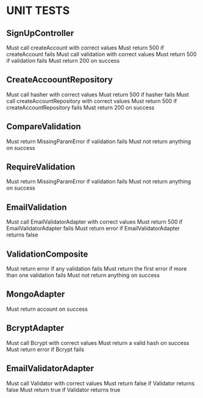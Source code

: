 # UNIT TESTS

## SignUpController

Must call createAccount with correct values
Must return 500 if createAccount fails
Must call validation with correct values
Must return 500 if validation fails
Must return 200 on success

## CreateAccoountRepository

Must call hasher with correct values
Must return 500 if hasher fails
Must call createAccountRepository with correct values
Must return 500 if createAccountRepository fails
Must return 200 on success

## CompareValidation

Must return MissingParamError if validation fails
Must not return anything on success

## RequireValidation

Must return MissingParamError if validation fails
Must not return anything on success

## EmailValidation

Must call EmailValidatorAdapter with correct values
Must return 500 if EmailValidatorAdapter fails
Must return error if EmailValidatorAdapter returns false

## ValidationComposite

Must return error if any validation fails
Must return the first error if more than one validation fails
Must not return anything on success

## MongoAdapter

Must return account on success

## BcryptAdapter

Must call Bcrypt with correct values
Must return a valid hash on success
Must return error if Bcrypt fails

## EmailValidatorAdapter

Must call Validator with correct values
Must return false if Validator returns false
Must return true if Validator returns true

